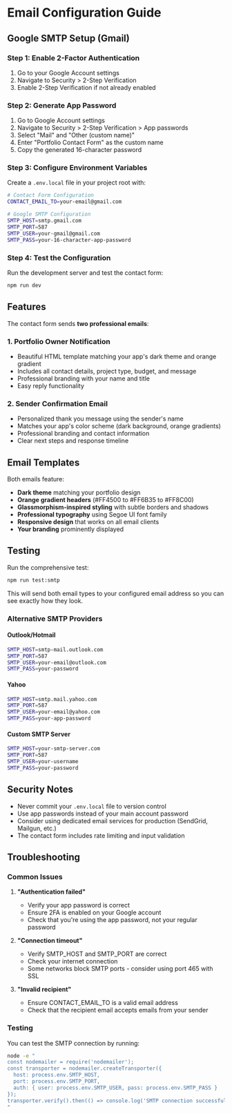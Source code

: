 # Email Configuration Guide

## Google SMTP Setup (Gmail)

### Step 1: Enable 2-Factor Authentication
1. Go to your Google Account settings
2. Navigate to Security > 2-Step Verification
3. Enable 2-Step Verification if not already enabled

### Step 2: Generate App Password
1. Go to Google Account settings
2. Navigate to Security > 2-Step Verification > App passwords
3. Select "Mail" and "Other (custom name)"
4. Enter "Portfolio Contact Form" as the custom name
5. Copy the generated 16-character password

### Step 3: Configure Environment Variables
Create a `.env.local` file in your project root with:

```bash
# Contact Form Configuration
CONTACT_EMAIL_TO=your-email@gmail.com

# Google SMTP Configuration
SMTP_HOST=smtp.gmail.com
SMTP_PORT=587
SMTP_USER=your-gmail@gmail.com
SMTP_PASS=your-16-character-app-password
```

### Step 4: Test the Configuration
Run the development server and test the contact form:

```bash
npm run dev
```

## Features

The contact form sends **two professional emails**:

### 1. **Portfolio Owner Notification**
- Beautiful HTML template matching your app's dark theme and orange gradient
- Includes all contact details, project type, budget, and message
- Professional branding with your name and title
- Easy reply functionality

### 2. **Sender Confirmation Email**
- Personalized thank you message using the sender's name
- Matches your app's color scheme (dark background, orange gradients)
- Professional branding and contact information
- Clear next steps and response timeline

## Email Templates

Both emails feature:
- **Dark theme** matching your portfolio design
- **Orange gradient headers** (#FF4500 to #FF6B35 to #FF8C00)
- **Glassmorphism-inspired styling** with subtle borders and shadows
- **Professional typography** using Segoe UI font family
- **Responsive design** that works on all email clients
- **Your branding** prominently displayed

## Testing

Run the comprehensive test:

```bash
npm run test:smtp
```

This will send both email types to your configured email address so you can see exactly how they look.

### Alternative SMTP Providers

#### Outlook/Hotmail
```bash
SMTP_HOST=smtp-mail.outlook.com
SMTP_PORT=587
SMTP_USER=your-email@outlook.com
SMTP_PASS=your-password
```

#### Yahoo
```bash
SMTP_HOST=smtp.mail.yahoo.com
SMTP_PORT=587
SMTP_USER=your-email@yahoo.com
SMTP_PASS=your-app-password
```

#### Custom SMTP Server
```bash
SMTP_HOST=your-smtp-server.com
SMTP_PORT=587
SMTP_USER=your-username
SMTP_PASS=your-password
```

## Security Notes

- Never commit your `.env.local` file to version control
- Use app passwords instead of your main account password
- Consider using dedicated email services for production (SendGrid, Mailgun, etc.)
- The contact form includes rate limiting and input validation

## Troubleshooting

### Common Issues

1. **"Authentication failed"**
   - Verify your app password is correct
   - Ensure 2FA is enabled on your Google account
   - Check that you're using the app password, not your regular password

2. **"Connection timeout"**
   - Verify SMTP_HOST and SMTP_PORT are correct
   - Check your internet connection
   - Some networks block SMTP ports - consider using port 465 with SSL

3. **"Invalid recipient"**
   - Ensure CONTACT_EMAIL_TO is a valid email address
   - Check that the recipient email accepts emails from your sender

### Testing

You can test the SMTP connection by running:

```bash
node -e "
const nodemailer = require('nodemailer');
const transporter = nodemailer.createTransporter({
  host: process.env.SMTP_HOST,
  port: process.env.SMTP_PORT,
  auth: { user: process.env.SMTP_USER, pass: process.env.SMTP_PASS }
});
transporter.verify().then(() => console.log('SMTP connection successful')).catch(console.error);
"
```